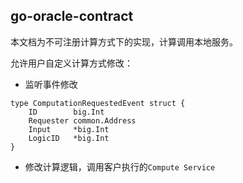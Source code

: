 ## go-oracle-contract

本文档为不可注册计算方式下的实现，计算调用本地服务。

允许用户自定义计算方式修改：

- 监听事件修改
```shell
type ComputationRequestedEvent struct {
    ID        big.Int
	Requester common.Address
	Input     *big.Int
	LogicID   *big.Int
}
```

- 修改计算逻辑，调用客户执行的`Compute Service`
